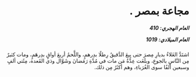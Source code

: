 <h1 dir="rtl">مجاعة بمصر .</h1>

<h5 dir="rtl">العام الهجري:  410

العام الميلادي: 1019

</h5>

<p dir="rtl">اشتَدَّ الغَلاءُ بديارِ مِصرَ حتى بِيعَ الدَّقيقُ رِطلًا بدِرهمٍ، واللَّحمُ أربعَ أواقٍ بدِرهَمٍ، ومات كثيرٌ مِن النَّاسِ بالجوعِ، وبلَغَت عِدَّةُ مَن مات في مُدَّةِ رَمَضانَ وشَوَّال وذي القَعدة، مِئَتي ألفٍ وسبعين ألفًا سوى الغُرَباءِ، وهم أكثَرُ مِن ذلك.</p></br>

